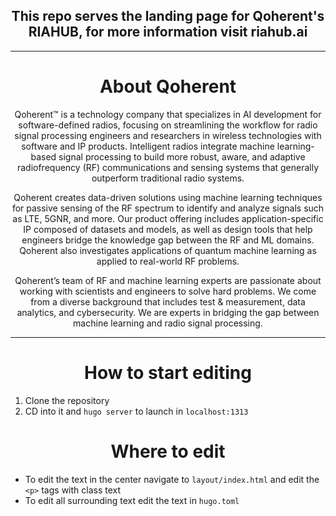 <h2 align="center">This repo serves the landing page for Qoherent's RIAHUB, for more information visit riahub.ai</h2>

<hr>

<h1 align="center">About Qoherent</h1>

<p align="center">Qoherent™ is a technology company that specializes in AI development for software-defined radios, focusing on streamlining the workflow for radio signal processing engineers and researchers in wireless technologies with software and IP products. Intelligent radios integrate machine learning-based signal processing to build more robust, aware, and adaptive radiofrequency (RF) communications and sensing systems that generally outperform traditional radio systems.</p>

<p align="center">
Qoherent creates data-driven solutions using machine learning techniques for passive sensing of the RF spectrum to identify and analyze signals such as LTE, 5GNR, and more. Our product offering includes application-specific IP composed of datasets and models, as well as design tools that help engineers bridge the knowledge gap between the RF and ML domains. Qoherent also investigates applications of quantum machine learning as applied to real-world RF problems.
</p>

<p align="center">
Qoherent’s team of RF and machine learning experts are passionate about working with scientists and engineers to solve hard problems. We come from a diverse background that includes test & measurement, data analytics, and cybersecurity. We are experts in bridging the gap between machine learning and radio signal processing.
</p>

<hr>

<h1 align="center">How to start editing</h1>

1. Clone the repository
2. CD into it and `hugo server` to launch in `localhost:1313`

<h1 align="center">Where to edit</h1>

- To edit the text in the center navigate to `layout/index.html` and edit the `<p>` tags with class text
- To edit all surrounding text edit the text in `hugo.toml`
